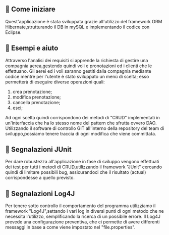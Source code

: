 ## :ledger: Come iniziare

Quest'applicazione è stata sviluppata grazie all'utilizzo del framework
ORM Hibernate,strutturando il DB in mySQL e implementando il codice con
Eclipse.

## :eyes: Esempi e aiuto

Attraverso l'analisi dei requisiti si apprende la richiesta di gestire una
compagnia aerea,gestendo quindi voli e pronotazioni ed i clienti che le
effettuano.
Gli aerei ed i voli saranno gestiti dalla compagnia mediante codice mentre
per l'utente è stato sviluppato un menù di scelta;
esso permetterà  di eseguire diverse operazioni quali:
1. crea prenotazione;
2. modifica prenotazione;
3. cancella prenotazione;
4. esci;

Ad ogni scelta quindi corrispondono dei metodi di "CRUD" implementati
in un'interfaccia che ha lo stesso nome del pattern che sfrutta ovvero DAO.
Utilizzando il software di controllo GIT all'interno della repository del team
di sviluppo,possiamo tenere traccia di ogni modifica  che viene committata.



## :construction: Segnalazioni JUnit

Per dare robustezza all'applicazione in fase di sviluppo vengono
effettuati dei test per tutti i metodi di CRUD,utilizzando il framework "JUnit"
cercando quindi di limitare possibili bug, assicurandoci che  il risultato
(actual) corrispondesse a quello previsto.


## :construction: Segnalazioni Log4J

Per tenere sotto controllo il comportamento del programma
utilizziamo il framework "Log4J",settando i vari log in diversi punti di ogni
metodo che ne necessita l'utilizzo, semplificando la ricerca di un
possibile errore. Il Log4J prevede una configurazione preventiva,
che ci permette di avere differenti messaggi in base a come viene impostato
nel "file.properties".
